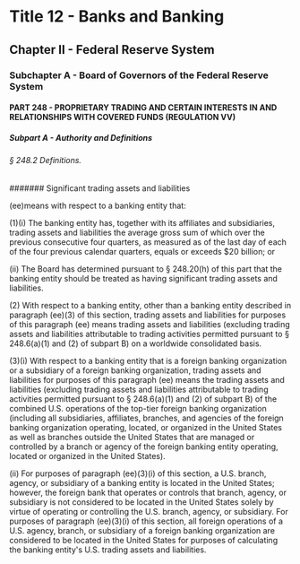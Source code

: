 
# Title 12 - Banks and Banking
## Chapter II - Federal Reserve System
### Subchapter A - Board of Governors of the Federal Reserve System
#### PART 248 - PROPRIETARY TRADING AND CERTAIN INTERESTS IN AND RELATIONSHIPS WITH COVERED FUNDS (REGULATION VV)
##### Subpart A - Authority and Definitions
###### § 248.2 Definitions.
####### Significant trading assets and liabilities

(ee)means with respect to a banking entity that:

(1)(i) The banking entity has, together with its affiliates and subsidiaries, trading assets and liabilities the average gross sum of which over the previous consecutive four quarters, as measured as of the last day of each of the four previous calendar quarters, equals or exceeds $20 billion; or

(ii) The Board has determined pursuant to § 248.20(h) of this part that the banking entity should be treated as having significant trading assets and liabilities.

(2) With respect to a banking entity, other than a banking entity described in paragraph (ee)(3) of this section, trading assets and liabilities for purposes of this paragraph (ee) means trading assets and liabilities (excluding trading assets and liabilities attributable to trading activities permitted pursuant to § 248.6(a)(1) and (2) of subpart B) on a worldwide consolidated basis.

(3)(i) With respect to a banking entity that is a foreign banking organization or a subsidiary of a foreign banking organization, trading assets and liabilities for purposes of this paragraph (ee) means the trading assets and liabilities (excluding trading assets and liabilities attributable to trading activities permitted pursuant to § 248.6(a)(1) and (2) of subpart B) of the combined U.S. operations of the top-tier foreign banking organization (including all subsidiaries, affiliates, branches, and agencies of the foreign banking organization operating, located, or organized in the United States as well as branches outside the United States that are managed or controlled by a branch or agency of the foreign banking entity operating, located or organized in the United States).

(ii) For purposes of paragraph (ee)(3)(i) of this section, a U.S. branch, agency, or subsidiary of a banking entity is located in the United States; however, the foreign bank that operates or controls that branch, agency, or subsidiary is not considered to be located in the United States solely by virtue of operating or controlling the U.S. branch, agency, or subsidiary. For purposes of paragraph (ee)(3)(i) of this section, all foreign operations of a U.S. agency, branch, or subsidiary of a foreign banking organization are considered to be located in the United States for purposes of calculating the banking entity's U.S. trading assets and liabilities.
